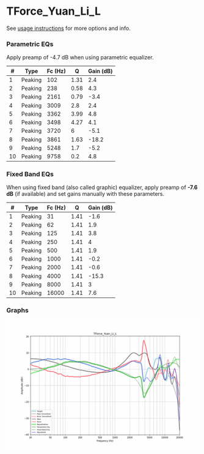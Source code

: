 # TForce_Yuan_Li_L
See [usage instructions](https://github.com/jaakkopasanen/AutoEq#usage) for more options and info.

### Parametric EQs
Apply preamp of -4.7 dB when using parametric equalizer.

|   # | Type    |   Fc (Hz) |    Q |   Gain (dB) |
|-----|---------|-----------|------|-------------|
|   1 | Peaking |       102 | 1.31 |         2.4 |
|   2 | Peaking |       238 | 0.58 |         4.3 |
|   3 | Peaking |      2161 | 0.79 |        -3.4 |
|   4 | Peaking |      3009 | 2.8  |         2.4 |
|   5 | Peaking |      3362 | 3.99 |         4.8 |
|   6 | Peaking |      3498 | 4.27 |         4.1 |
|   7 | Peaking |      3720 | 6    |        -5.1 |
|   8 | Peaking |      3861 | 1.63 |       -18.2 |
|   9 | Peaking |      5248 | 1.7  |        -5.2 |
|  10 | Peaking |      9758 | 0.2  |         4.8 |

### Fixed Band EQs
When using fixed band (also called graphic) equalizer, apply preamp of **-7.6 dB** (if available) and set gains manually with these parameters.

|   # | Type    |   Fc (Hz) |    Q |   Gain (dB) |
|-----|---------|-----------|------|-------------|
|   1 | Peaking |        31 | 1.41 |        -1.6 |
|   2 | Peaking |        62 | 1.41 |         1.9 |
|   3 | Peaking |       125 | 1.41 |         3.8 |
|   4 | Peaking |       250 | 1.41 |         4   |
|   5 | Peaking |       500 | 1.41 |         1.9 |
|   6 | Peaking |      1000 | 1.41 |        -0.2 |
|   7 | Peaking |      2000 | 1.41 |        -0.6 |
|   8 | Peaking |      4000 | 1.41 |       -15.3 |
|   9 | Peaking |      8000 | 1.41 |         3   |
|  10 | Peaking |     16000 | 1.41 |         7.6 |

### Graphs
![](./TForce_Yuan_Li_L.png)
